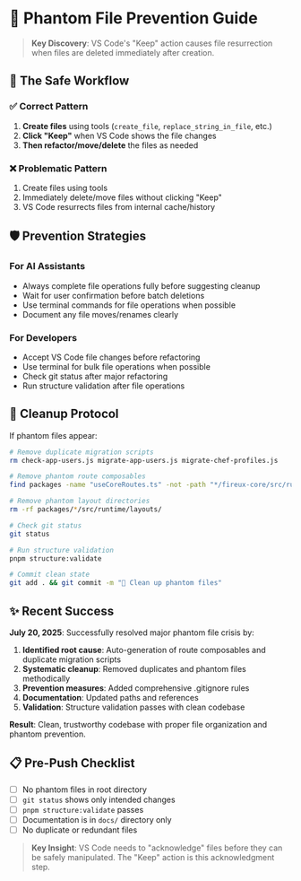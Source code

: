 # 👻 Phantom File Prevention Guide

> **Key Discovery**: VS Code's "Keep" action causes file resurrection when files are deleted immediately after creation.

## 🔄 The Safe Workflow

### **✅ Correct Pattern**

1. **Create files** using tools (`create_file`, `replace_string_in_file`, etc.)
2. **Click "Keep"** when VS Code shows the file changes
3. **Then refactor/move/delete** the files as needed

### **❌ Problematic Pattern**

1. Create files using tools
2. Immediately delete/move files without clicking "Keep"
3. VS Code resurrects files from internal cache/history

## 🛡️ Prevention Strategies

### **For AI Assistants**

- Always complete file operations fully before suggesting cleanup
- Wait for user confirmation before batch deletions
- Use terminal commands for file operations when possible
- Document any file moves/renames clearly

### **For Developers**

- Accept VS Code file changes before refactoring
- Use terminal for bulk file operations when possible
- Check git status after major refactoring
- Run structure validation after file operations

## 🧹 Cleanup Protocol

If phantom files appear:

```bash
# Remove duplicate migration scripts
rm check-app-users.js migrate-app-users.js migrate-chef-profiles.js

# Remove phantom route composables
find packages -name "useCoreRoutes.ts" -not -path "*/fireux-core/src/runtime/composables/app/routes/*" -exec rm {} \;

# Remove phantom layout directories
rm -rf packages/*/src/runtime/layouts/

# Check git status
git status

# Run structure validation
pnpm structure:validate

# Commit clean state
git add . && git commit -m "🧹 Clean up phantom files"
```

## ✨ Recent Success

**July 20, 2025**: Successfully resolved major phantom file crisis by:

1. **Identified root cause**: Auto-generation of route composables and duplicate migration scripts
2. **Systematic cleanup**: Removed duplicates and phantom files methodically  
3. **Prevention measures**: Added comprehensive .gitignore rules
4. **Documentation**: Updated paths and references
5. **Validation**: Structure validation passes with clean codebase

**Result**: Clean, trustworthy codebase with proper file organization and phantom prevention.

## 📋 Pre-Push Checklist

- [ ] No phantom files in root directory
- [ ] `git status` shows only intended changes
- [ ] `pnpm structure:validate` passes
- [ ] Documentation is in `docs/` directory only
- [ ] No duplicate or redundant files

> **Key Insight**: VS Code needs to "acknowledge" files before they can be safely manipulated. The "Keep" action is this acknowledgment step.
